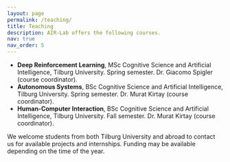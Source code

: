 ```yaml
---
layout: page
permalink: /teaching/
title: Teaching
description: AIR-Lab offers the following courses.
nav: true
nav_order: 5
---
```


- **Deep Reinforcement Learning**, MSc Cognitive Science and Artificial Intelligence, Tilburg University. Spring semester. Dr. Giacomo Spigler (course coordinator).
- **Autonomous Systems**, BSc Cognitive Science and Artificial Intelligence, Tilburg University. Spring semester. Dr. Murat Kirtay (course coordinator).
- **Human-Computer Interaction**, BSc Cognitive Science and Artificial Intelligence, Tilburg University. Fall semester. Dr. Murat Kirtay (course coordinator).

We welcome students from both Tilburg University and abroad to contact us for available projects and internships. Funding may be available depending on the time of the year.
